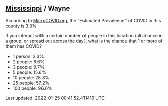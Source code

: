 
## [Mississippi](/united-states/mississippi) / Wayne

According to [MicroCOVID.org](http://microcovid.org),
the "Estimated Prevalence" of COVID in this county is 3.3%

If you interact with a certain number of people in this location
(all at once in a group, or spread out across the day), what is the chance that
1 or more of them has COVID?

- 1 person: 3.3%
- 2 people: 6.6%
- 3 people: 9.7%
- 5 people: 15.6%
- 10 people: 28.8%
- 25 people: 57.2%
- 100 people: 96.6%

Last updated: 2022-01-25 00:41:52.411416 UTC
